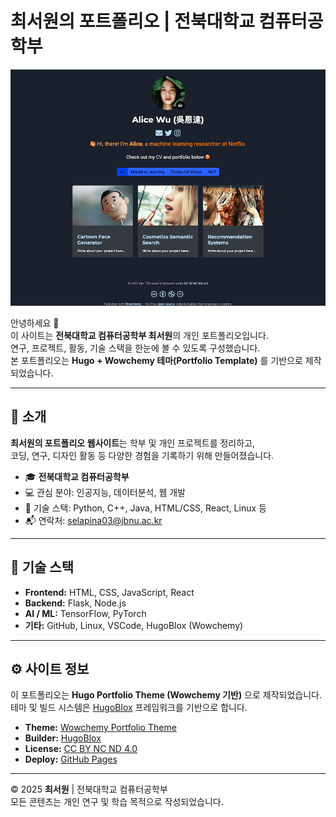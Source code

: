 # 최서원의 포트폴리오 | 전북대학교 컴퓨터공학부

![Portfolio Screenshot](preview.png)

안녕하세요 👋  
이 사이트는 **전북대학교 컴퓨터공학부 최서원**의 개인 포트폴리오입니다.  
연구, 프로젝트, 활동, 기술 스택을 한눈에 볼 수 있도록 구성했습니다.  
본 포트폴리오는 **Hugo + Wowchemy 테마(Portfolio Template)** 를 기반으로 제작되었습니다.

---

## 🌟 소개

**최서원의 포트폴리오 웹사이트**는 학부 및 개인 프로젝트를 정리하고,  
코딩, 연구, 디자인 활동 등 다양한 경험을 기록하기 위해 만들어졌습니다.

- 🎓 **전북대학교 컴퓨터공학부**
- 💻 관심 분야: 인공지능, 데이터분석, 웹 개발
- 🚀 기술 스택: Python, C++, Java, HTML/CSS, React, Linux 등
- 📬 연락처: [selapina03@jbnu.ac.kr](mailto:selapina03@jbnu.ac.kr)

---

## 🧩 기술 스택

- **Frontend:** HTML, CSS, JavaScript, React  
- **Backend:** Flask, Node.js  
- **AI / ML:** TensorFlow, PyTorch  
- **기타:** GitHub, Linux, VSCode, HugoBlox (Wowchemy)

---

## ⚙️ 사이트 정보

이 포트폴리오는 **Hugo Portfolio Theme (Wowchemy 기반)** 으로 제작되었습니다.  
테마 및 빌드 시스템은 [HugoBlox](https://hugoblox.com) 프레임워크를 기반으로 합니다.

- **Theme:** [Wowchemy Portfolio Theme](https://github.com/wowchemy/starter-hugo-portfolio-theme)
- **Builder:** [HugoBlox](https://hugoblox.com)
- **License:** [CC BY NC ND 4.0](https://creativecommons.org/licenses/by-nc-nd/4.0/)
- **Deploy:** [GitHub Pages](https://swlog.github.io)

---

© 2025 **최서원** | 전북대학교 컴퓨터공학부  
모든 콘텐츠는 개인 연구 및 학습 목적으로 작성되었습니다.
